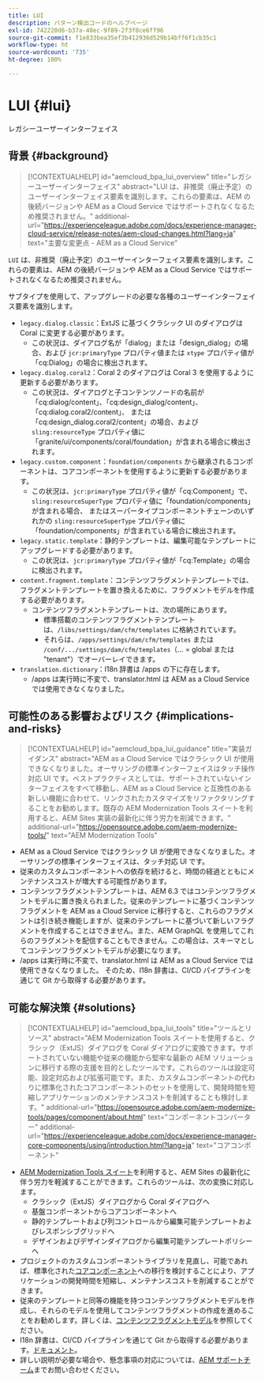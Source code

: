 ```yaml
---
title: LUI
description: パターン検出コードのヘルプページ
exl-id: 742220d6-b37a-48ec-9f89-2f3f0ce6ff96
source-git-commit: f1e833bea35ef3b412936d529b14bff6f1cb35c1
workflow-type: ht
source-wordcount: '735'
ht-degree: 100%

---
```


# LUI {#lui}

レガシーユーザーインターフェイス

## 背景 {#background}

>[!CONTEXTUALHELP]
>id="aemcloud_bpa_lui_overview"
>title="レガシーユーザーインターフェイス"
>abstract="LUI は、非推奨（廃止予定）のユーザーインターフェイス要素を識別します。これらの要素は、AEM の後続バージョンや AEM as a Cloud Service ではサポートされなくなるため推奨されません。"
>additional-url="https://experienceleague.adobe.com/docs/experience-manager-cloud-service/release-notes/aem-cloud-changes.html?lang=ja" text="主要な変更点 - AEM as a Cloud Service"

`LUI` は、非推奨（廃止予定）のユーザーインターフェイス要素を識別します。これらの要素は、AEM の後続バージョンや AEM as a Cloud Service ではサポートされなくなるため推奨されません。

サブタイプを使用して、アップグレードの必要な各種のユーザーインターフェイス要素を識別します。

* `legacy.dialog.classic`：ExtJS に基づくクラシック UI のダイアログは Coral に変更する必要があります。
   * この状況は、ダイアログ名が「dialog」または「design_dialog」の場合、および `jcr:primaryType` プロパティ値または `xtype` プロパティ値が「cq:Dialog」の場合に検出されます。
* `legacy.dialog.coral2`：Coral 2 のダイアログは Coral 3 を使用するように更新する必要があります。
   * この状況は、ダイアログと子コンテンツノードの名前が「cq:dialog/content」、「cq:design_dialog/content」、「cq:dialog.coral2/content」、
または「cq:design_dialog.coral2/content」の場合、および `sling:resourceType` プロパティ値に「granite/ui/components/coral/foundation」が含まれる場合に検出されます。
* `legacy.custom.component`：`foundation/components` から継承されるコンポーネントは、コアコンポーネントを使用するように更新する必要があります。
   * この状況は、`jcr:primaryType` プロパティ値が「cq:Component」で、
     `sling:resourceSuperType` プロパティ値に「foundation/components」が含まれる場合、
     またはスーパータイプコンポーネントチェーンのいずれかの `sling:resourceSuperType` プロパティ値に「foundation/components」が含まれている場合に検出されます。
* `legacy.static.template`：静的テンプレートは、編集可能なテンプレートにアップグレードする必要があります。
   * この状況は、`jcr:primaryType` プロパティ値が「cq:Template」の場合に検出されます。
* `content.fragment.template`：コンテンツフラグメントテンプレートでは、フラグメントテンプレートを置き換えるために、フラグメントモデルを作成する必要があります。
   * コンテンツフラグメントテンプレートは、次の場所にあります。
      * 標準搭載のコンテンツフラグメントテンプレートは、`/libs/settings/dam/cfm/templates` に格納されています。
      * それらは、`/apps/settings/dam/cfm/templates` または `/conf/.../settings/dam/cfm/templates`（... = global または &quot;tenant&quot;）でオーバーレイできます。
* `translation.dictionary`：I18n 辞書は /apps の下に存在します。
   * /apps は実行時に不変で、translator.html は AEM as a Cloud Service では使用できなくなりました。

## 可能性のある影響およびリスク {#implications-and-risks}

>[!CONTEXTUALHELP]
>id="aemcloud_bpa_lui_guidance"
>title="実装ガイダンス"
>abstract="AEM as a Cloud Service ではクラシック UI が使用できなくなりました。オーサリングの標準インターフェイスはタッチ操作対応 UI です。ベストプラクティスとしては、サポートされていないインターフェイスをすべて移動し、AEM as a Cloud Service と互換性のある新しい機能に合わせて、リンクされたカスタマイズをリファクタリングすることをお勧めします。既存の AEM Modernization Tools スイートを利用すると、AEM Sites 実装の最新化に伴う労力を削減できます。"
>additional-url="https://opensource.adobe.com/aem-modernize-tools/" text="AEM Modernization Tools"

* AEM as a Cloud Service ではクラシック UI が使用できなくなりました。オーサリングの標準インターフェイスは、タッチ対応 UI です。
* 従来のカスタムコンポーネントへの依存を続けると、時間の経過とともにメンテナンスコストが増大する可能性があります。
* コンテンツフラグメントテンプレートは、AEM 6.3 ではコンテンツフラグメントモデルに置き換えられました。従来のテンプレートに基づくコンテンツフラグメントを AEM as a Cloud Service に移行すると、これらのフラグメントは引き続き機能しますが、従来のテンプレートに基づいて新しいフラグメントを作成することはできません。また、AEM GraphQL を使用してこれらのフラグメントを配信することもできません。この場合は、スキーマとしてコンテンツフラグメントモデルが必要になります。
* /apps は実行時に不変で、translator.html は AEM as a Cloud Service では使用できなくなりました。 そのため、I18n 辞書は、CI/CD パイプラインを通じて Git から取得する必要があります。

## 可能な解決策 {#solutions}

>[!CONTEXTUALHELP]
>id="aemcloud_bpa_lui_tools"
>title="ツールとリソース"
>abstract="AEM Modernization Tools スイートを使用すると、クラシック（ExtJS）ダイアログを Coral ダイアログに変換できます。サポートされていない機能や従来の機能から堅牢な最新の AEM ソリューションに移行する際の支援を目的としたツールです。これらのツールは設定可能、設定対応および拡張可能です。また、カスタムコンポーネントの代わりに標準化されたコアコンポーネントのセットを使用して、開発時間を短縮しアプリケーションのメンテナンスコストを削減することも検討します。"
>additional-url="https://opensource.adobe.com/aem-modernize-tools/pages/component/about.html" text="コンポーネントコンバーター"
>additional-url="https://experienceleague.adobe.com/docs/experience-manager-core-components/using/introduction.html?lang=ja" text="コアコンポーネント"

* [AEM Modernization Tools スイート](https://opensource.adobe.com/aem-modernize-tools/)を利用すると、AEM Sites の最新化に伴う労力を軽減することができます。これらのツールは、次の変換に対応します。
   * クラシック（ExtJS）ダイアログから Coral ダイアログへ
   * 基盤コンポーネントからコアコンポーネントへ
   * 静的テンプレートおよび列コントロールから編集可能テンプレートおよびレスポンシブグリッドへ
   * デザインおよびデザインダイアログから編集可能テンプレートポリシーへ
* プロジェクトのカスタムコンポーネントライブラリを見直し、可能であれば、標準化された[コアコンポーネント](https://experienceleague.adobe.com/docs/experience-manager-core-components/using/introduction.html?lang=ja)への移行を検討することにより、アプリケーションの開発時間を短縮し、メンテナンスコストを削減することができます。
* 従来のテンプレートと同等の機能を持つコンテンツフラグメントモデルを作成し、それらのモデルを使用してコンテンツフラグメントの作成を進めることをお勧めします。詳しくは、[コンテンツフラグメントモデル](https://experienceleague.adobe.com/docs/experience-manager-65/assets/content-fragments/content-fragments-models.html?lang=ja)を参照してください。
* I18n 辞書は、CI/CD パイプラインを通じて Git から取得する必要があります。[ドキュメント](https://experienceleague.adobe.com/docs/experience-manager-cloud-service/content/release-notes/aem-cloud-changes.html?lang=ja#apps-libs-immutable)。
* 詳しい説明が必要な場合や、懸念事項の対応については、[AEM サポートチーム](https://helpx.adobe.com/jp/enterprise/using/support-for-experience-cloud.html)までお問い合わせください。
